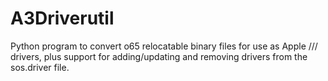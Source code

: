 # A3Driverutil
Python program to convert o65 relocatable binary files for use as Apple /// drivers, plus support for adding/updating and removing drivers from the sos.driver file.


